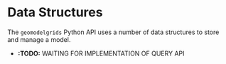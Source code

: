 # Data Structures

The `geomodelgrids` Python API uses a number of data structures to store and manage a
model.

* **:TODO:** WAITING FOR IMPLEMENTATION OF QUERY API
